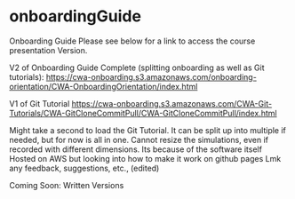 # onboardingGuide
Onboarding Guide
Please see below for a link to access the course presentation Version. 

V2 of Onboarding Guide Complete (splitting onboarding as well as Git tutorials): https://cwa-onboarding.s3.amazonaws.com/onboarding-orientation/CWA-OnboardingOrientation/index.html

V1 of Git Tutorial https://cwa-onboarding.s3.amazonaws.com/CWA-Git-Tutorials/CWA-GitCloneCommitPull/CWA-GitCloneCommitPull/index.html

Might take a second to load the Git Tutorial. It can be split up into multiple if needed, but for now is all in one.
Cannot resize the simulations, even if recorded with different dimensions. Its because of the software itself
Hosted on AWS but looking into how to make it work on github pages
Lmk any feedback, suggestions, etc., (edited) 


Coming Soon: Written Versions



